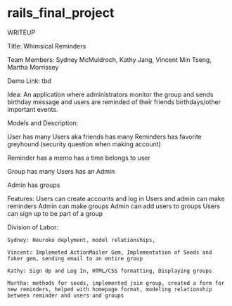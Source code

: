 # rails_final_project

WRITEUP 

Title: Whimsical Reminders 

Team Members: Sydney McMuldroch, Kathy Jang, Vincent Min Tseng, Martha Morrissey

Demo Link: tbd

Idea: An application where administrators monitor the group and sends birthday message and users are reminded of their friends birthdays/other important events. 

Models and Description:

User
	has many Users aka friends
	has many Reminders
	has favorite greyhound (security question when making account)
	
Reminder 
	has a memo
	has a time
	belongs to user 
	
Group 
	has many Users
	has an Admin 
	
Admin 
  has groups 
  
Features:
	Users can create accounts and log in 
	Users and admin can make reminders
	Admin can make groups
	Admin can add users to groups
	Users can sign up to be part of a group

Division of Labor:

	Sydney: Heuroko deplyment, model relationships, 
	
	Vincent: Implemeted ActionMailer Gem, Implementation of Seeds and faker gem, sending email to an entire group
	
	Kathy: Sign Up and Log In, HTML/CSS formatting, Displaying groups 
	
	Martha: methods for seeds, implemented join group, created a form for new reminders, helped with homepage format, modeling relationship 
	between reminder and users and groups 
